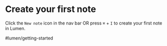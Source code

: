 # Create your first note

Click the `New note` icon in the nav bar OR press `⌘` + `I` to create your first note in Lumen.

#lumen/getting-started
